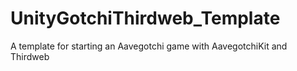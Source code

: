 # UnityGotchiThirdweb_Template
A template for starting an Aavegotchi game with AavegotchiKit and Thirdweb
